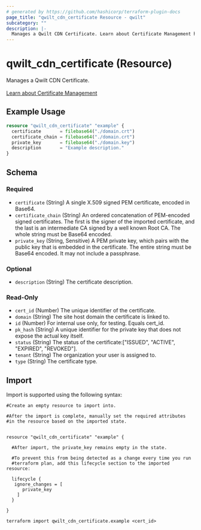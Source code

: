 ```yaml
---
# generated by https://github.com/hashicorp/terraform-plugin-docs
page_title: "qwilt_cdn_certificate Resource - qwilt"
subcategory: ""
description: |-
  Manages a Qwilt CDN Certificate. Learn about Certificate Management https://docs.qwilt.com/docs/certificate-management-in-terraform
---
```


# qwilt_cdn_certificate (Resource)

Manages a Qwilt CDN Certificate. <br><br>[Learn about Certificate Management](https://docs.qwilt.com/docs/certificate-management-in-terraform)

## Example Usage

```terraform
resource "qwilt_cdn_certificate" "example" {
  certificate       = filebase64("./domain.crt")
  certificate_chain = filebase64("./domain.crt")
  private_key       = filebase64("./domain.key")
  description       = "Example description."
}
```

<!-- schema generated by tfplugindocs -->
## Schema

### Required

- `certificate` (String) A single X.509 signed PEM certificate, encoded in Base64.
- `certificate_chain` (String) An ordered concatenation of PEM-encoded signed certificates. The first is the signer of the imported certificate, and the last is an intermediate CA signed by a well known Root CA. The whole string must be Base64 encoded.
- `private_key` (String, Sensitive) A PEM private key, which pairs with the public key that is embedded in the certificate. The entire string must be Base64 encoded. It may not include a passphrase.

### Optional

- `description` (String) The certificate description.

### Read-Only

- `cert_id` (Number) The unique identifier of the certificate.
- `domain` (String) The site host domain the certificate is linked to.
- `id` (Number) For internal use only, for testing. Equals cert_id.
- `pk_hash` (String) A unique identifier for the private key that does not expose the actual key itself.
- `status` (String) The status of the certificate:["ISSUED",
          "ACTIVE",
          "EXPIRED",
          "REVOKED"].
- `tenant` (String) The organization your user is assigned to.
- `type` (String) The certificate type.

## Import

Import is supported using the following syntax:

```shell
#Create an empty resource to import into.

#After the import is complete, manually set the required attributes 
#in the resource based on the imported state.


resource "qwilt_cdn_certificate" "example" {

  #After import, the private_key remains empty in the state.

  #To prevent this from being detected as a change every time you run 
  #terraform plan, add this lifecycle section to the imported resource:

  lifecycle {
   ignore_changes = [
      private_key
    ]
  }

}

terraform import qwilt_cdn_certificate.example <cert_id>
```
